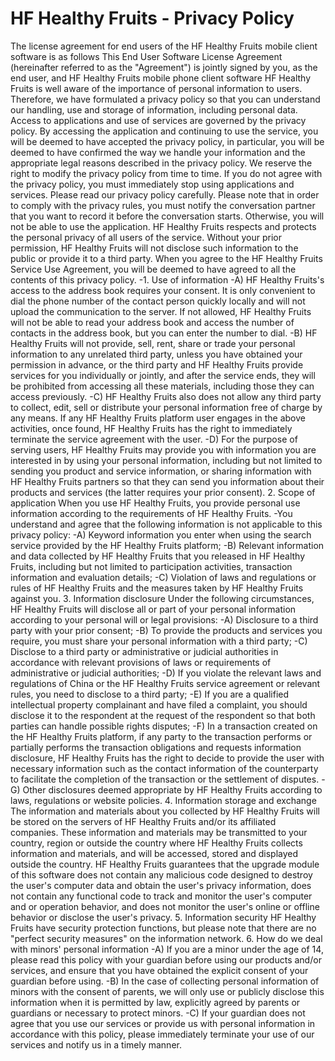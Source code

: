 # HF Healthy Fruits - Privacy Policy
The license agreement for end users of the HF Healthy Fruits mobile client software is as follows
This End User Software License Agreement (hereinafter referred to as the "Agreement") is jointly signed by you, as the end user, and HF Healthy Fruits mobile phone client software
HF Healthy Fruits is well aware of the importance of personal information to users. Therefore, we have formulated a privacy policy so that you can understand our handling, use and storage of information, including personal data. Access to applications and use of services are governed by the privacy policy.
By accessing the application and continuing to use the service, you will be deemed to have accepted the privacy policy, in particular, you will be deemed to have confirmed the way we handle your information and the appropriate legal reasons described in the privacy policy. We reserve the right to modify the privacy policy from time to time. If you do not agree with the privacy policy, you must immediately stop using applications and services. Please read our privacy policy carefully.
Please note that in order to comply with the privacy rules, you must notify the conversation partner that you want to record it before the conversation starts. Otherwise, you will not be able to use the application.
HF Healthy Fruits respects and protects the personal privacy of all users of the service. Without your prior permission, HF Healthy Fruits will not disclose such information to the public or provide it to a third party. When you agree to the HF Healthy Fruits Service Use Agreement, you will be deemed to have agreed to all the contents of this privacy policy.
-1. Use of information
-A) HF Healthy Fruits's access to the address book requires your consent. It is only convenient to dial the phone number of the contact person quickly locally and will not upload the communication to the server. If not allowed, HF Healthy Fruits will not be able to read your address book and access the number of contacts in the address book, but you can enter the number to dial.
-B) HF Healthy Fruits will not provide, sell, rent, share or trade your personal information to any unrelated third party, unless you have obtained your permission in advance, or the third party and HF Healthy Fruits provide services for you individually or jointly, and after the service ends, they will be prohibited from accessing all these materials, including those they can access previously.
-C) HF Healthy Fruits also does not allow any third party to collect, edit, sell or distribute your personal information free of charge by any means. If any HF Healthy Fruits platform user engages in the above activities, once found, HF Healthy Fruits has the right to immediately terminate the service agreement with the user.
-D) For the purpose of serving users, HF Healthy Fruits may provide you with information you are interested in by using your personal information, including but not limited to sending you product and service information, or sharing information with HF Healthy Fruits partners so that they can send you information about their products and services (the latter requires your prior consent).
2. Scope of application
When you use HF Healthy Fruits, you provide personal use information according to the requirements of HF Healthy Fruits.
-You understand and agree that the following information is not applicable to this privacy policy:
-A) Keyword information you enter when using the search service provided by the HF Healthy Fruits platform;
-B) Relevant information and data collected by HF Healthy Fruits that you released in HF Healthy Fruits, including but not limited to participation activities, transaction information and evaluation details;
-C) Violation of laws and regulations or rules of HF Healthy Fruits and the measures taken by HF Healthy Fruits against you.
3. Information disclosure Under the following circumstances, HF Healthy Fruits will disclose all or part of your personal information according to your personal will or legal provisions:
-A) Disclosure to a third party with your prior consent;
-B) To provide the products and services you require, you must share your personal information with a third party;
-C) Disclose to a third party or administrative or judicial authorities in accordance with relevant provisions of laws or requirements of administrative or judicial authorities;
-D) If you violate the relevant laws and regulations of China or the HF Healthy Fruits service agreement or relevant rules, you need to disclose to a third party;
-E) If you are a qualified intellectual property complainant and have filed a complaint, you should disclose it to the respondent at the request of the respondent so that both parties can handle possible rights disputes;
-F) In a transaction created on the HF Healthy Fruits platform, if any party to the transaction performs or partially performs the transaction obligations and requests information disclosure, HF Healthy Fruits has the right to decide to provide the user with necessary information such as the contact information of the counterparty to facilitate the completion of the transaction or the settlement of disputes.
-G) Other disclosures deemed appropriate by HF Healthy Fruits according to laws, regulations or website policies.
4. Information storage and exchange The information and materials about you collected by HF Healthy Fruits will be stored on the servers of HF Healthy Fruits and/or its affiliated companies. These information and materials may be transmitted to your country, region or outside the country where HF Healthy Fruits collects information and materials, and will be accessed, stored and displayed outside the country.
HF Healthy Fruits guarantees that the upgrade module of this software does not contain any malicious code designed to destroy the user's computer data and obtain the user's privacy information, does not contain any functional code to track and monitor the user's computer and or operation behavior, and does not monitor the user's online or offline behavior or disclose the user's privacy.
5. Information security
HF Healthy Fruits have security protection functions, but please note that there are no "perfect security measures" on the information network.
6. How do we deal with minors' personal information
-A) If you are a minor under the age of 14, please read this policy with your guardian before using our products and/or services, and ensure that you have obtained the explicit consent of your guardian before using.
-B) In the case of collecting personal information of minors with the consent of parents, we will only use or publicly disclose this information when it is permitted by law, explicitly agreed by parents or guardians or necessary to protect minors.
-C) If your guardian does not agree that you use our services or provide us with personal information in accordance with this policy, please immediately terminate your use of our services and notify us in a timely manner.
